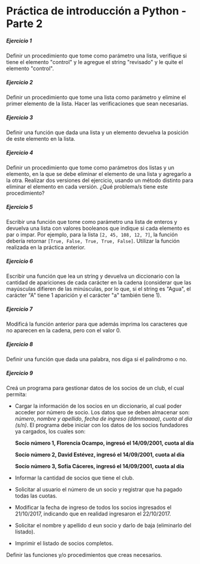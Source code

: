 # **Práctica de introducción a Python - Parte 2**


##### **Ejercicio 1**
Definir un procedimiento que tome como parámetro una lista, verifique si tiene el elemento "control" y le agregue el string "revisado" y le quite el elemento "control".

##### **Ejercicio 2**
Definir un procedimiento que tome una lista como parámetro y elimine el primer elemento de la lista. Hacer las verificaciones que sean necesarias.

##### **Ejercicio 3**
Definir una función que dada una lista y un elemento devuelva la posición de este elemento en la lista.

##### **Ejercicio 4**
Definir un procedimiento que tome como parámetros dos listas y un elemento, en la que se debe eliminar el elemento de una lista y agregarlo a la otra. Realizar dos versiones del ejercicio, usando un método distinto para eliminar el elemento en cada versión. ¿Qué problema/s tiene este procedimiento?

##### **Ejercicio 5**
Escribir una función que tome como parámetro una lista de enteros y devuelva una lista con valores booleanos que indique si cada elemento es par o impar. Por ejemplo, para la lista `[2, 45, 108, 12, 7]`, la función debería retornar `[True, False, True, True, False]`. Utilizar la función realizada en la práctica anterior.

##### **Ejercicio 6**
Escribir una función que lea un string y devuelva un diccionario con la cantidad de apariciones de cada carácter en la cadena (considerar que las mayúsculas difieren de las minúsculas, por lo que, si el string es "Agua", el carácter "A" tiene 1 aparición y el carácter "a" también tiene 1).

##### **Ejercicio 7**
Modificá la función anterior para que además imprima los caracteres que no aparecen en la cadena, pero con el valor 0.

##### **Ejercicio 8**
Definir una función que dada una palabra, nos diga si el palíndromo o no.

##### **Ejercicio 9**

Creá un programa para gestionar datos de los socios de un club, el cual permita:

* Cargar la información de los socios en un diccionario, al cual poder acceder por número de socio. Los datos que se deben almacenar son: _número_, _nombre y apellido_, _fecha de ingreso (ddmmaaaa)_, _cuota al dia (s/n)_. El programa debe iniciar con los datos de los socios fundadores ya cargados, los cuales son:

  **Socio número 1, Florencia Ocampo, ingresó el 14/09/2001, cuota al día**
  
  **Socio número 2, David Estévez, ingresó el 14/09/2001, cuota al día**
  
  **Socio número 3, Sofía Cáceres, ingresó el 14/09/2001, cuota al día**

* Informar la cantidad de socios que tiene el club.

* Solicitar al usuario el número de un socio y registrar que ha pagado todas las cuotas.

* Modificar la fecha de ingreso de todos los socios ingresados el 21/10/2017, indicando que en realidad ingresaron el 22/10/2017.

* Solicitar el nombre y apellido d eun socio y darlo de baja (eliminarlo del listado).

* Imprimir el listado de socios completos.

Definir las funciones y/o procedimientos que creas necesarios.
